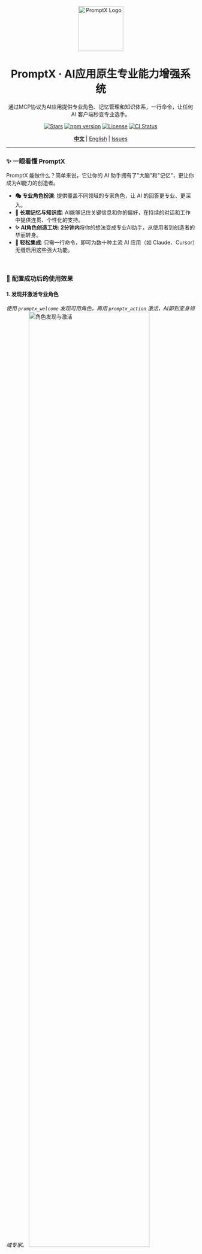 <div align="center">
  <img src="assets/logo/Creative PromptX Duck Logo 4.svg" alt="PromptX Logo" width="120" height="120"/>
  <h1>PromptX · AI应用原生专业能力增强系统</h1>
  <p>通过MCP协议为AI应用提供专业角色、记忆管理和知识体系，一行命令，让任何 AI 客户端秒变专业选手。</p>

  <!-- Badges -->
  <p>
    <a href=" "><img src="https://img.shields.io/github/stars/Deepractice/PromptX?style=social" alt="Stars"/></a>
    <a href="https://www.npmjs.com/package/dpml-prompt"><img src="https://img.shields.io/npm/v/dpml-prompt?color=orange&logo=npm" alt="npm version"/></a>
    <a href="LICENSE"><img src="https://img.shields.io/github/license/Deepractice/PromptX?color=blue" alt="License"/></a>
    <a href="https://github.com/Deepractice/PromptX/actions"><img src="https://img.shields.io/github/actions/workflow/status/Deepractice/PromptX/ci.yml?label=CI&logo=github" alt="CI Status"/></a>
  </p>

  <p>
    <strong><a href="README.md">中文</a></strong> | 
    <a href="README_EN.md">English</a> | 
    <a href="https://github.com/Deepractice/PromptX/issues">Issues</a>
  </p>
</div>

---

### ✨ **一眼看懂 PromptX**

PromptX 能做什么？简单来说，它让你的 AI 助手拥有了"大脑"和"记忆"，更让你成为AI能力的创造者。

- **🎭 专业角色扮演**: 提供覆盖不同领域的专家角色，让 AI 的回答更专业、更深入。
- **🧠 长期记忆与知识库**: AI能够记住关键信息和你的偏好，在持续的对话和工作中提供连贯、个性化的支持。
- **✨ AI角色创造工坊**: **2分钟内**将你的想法变成专业AI助手，从使用者到创造者的华丽转身。
- **🔌 轻松集成**: 只需一行命令，即可为数十种主流 AI 应用（如 Claude、Cursor）无缝启用这些强大功能。

<br/>

### 📸 **配置成功后的使用效果**

#### **1. 发现并激活专业角色**
*使用 `promptx_welcome` 发现可用角色，再用 `promptx_action` 激活，AI即刻变身领域专家。*
<img src="assets/role-discovery.png" alt="角色发现与激活" width="80%">

#### **2. 拥有智能记忆**
*使用 `promptx_remember` 保存关键信息，AI将在后续的交流中主动运用这些知识。*
<img src="assets/remember.png" alt="记忆功能" width="80%">

---

## ⚠️ **项目状态说明**

PromptX 目前处于 **初始开发阶段**，我们正在积极完善功能和修复问题。在达到正式稳定版本之前，您可能会遇到一些使用上的问题或不稳定情况。

**我们诚恳地请求您的理解和支持！** 🙏

### 📞 **遇到问题？获取帮助！**

如果您在使用过程中遇到任何问题，请通过以下方式联系我们：

- 🐛 **提交 Issue**: [GitHub Issues](https://github.com/Deepractice/PromptX/issues) - 详细描述问题，我们会尽快回复
- 💬 **直接联系**: 添加开发者微信 `deepracticex` 获取即时帮助
- 📧 **邮件联系**: 发送邮件至 `sean@deepracticex.com` 获取技术支持
- 📱 **技术交流群**: 扫描下方二维码加入我们的技术交流群

您的反馈对我们非常宝贵，帮助我们快速改进产品质量！ ✨

---

## 🚀 **一键启动，30秒完成配置**

打开配置文件，将下面的 `promptx` 配置代码复制进去。这是最简单的 **零配置模式**，PromptX 会自动为您处理一切。

```json
{
  "mcpServers": {
    "promptx": {
      "command": "npx",
      "args": [
        "-y",
        "-f",
        "--registry",
        "https://registry.npmjs.org",
        "dpml-prompt@beta",
        "mcp-server"
      ]
    }
  }
}
```

**配置参数说明：**
- `command`: 指定使用 npx 运行 promptx 服务
- `args`: 启动参数配置列表
  - `-y`: 自动确认
  - `-f`: 强制刷新缓存
  - `--registry`: 指定镜像源
  - `https://registry.npmjs.org`: 使用官方镜像
  - `dpml-prompt@beta`: 使用稳定测试版
  - `mcp-server`: 启动服务

**🎯 就这么简单！** 保存文件并重启您的AI应用，PromptX 就已成功激活。

> **💡 提示：** 配置中特意指定了官方镜像源 `registry.npmjs.org`，这可以避免因使用非官方镜像导致的安装问题。如果您发现安装很慢，建议使用代理工具加速，而不是切换到其他镜像源。

📖 **[完整安装配置指南](https://github.com/Deepractice/PromptX/wiki/PromptX-MCP-Install)** - 包含各种客户端的详细配置方法和故障排除


### 不知道MCP是怎么？  [点击查看 MCP幼儿园教程 BiliBili](https://www.bilibili.com/video/BV1HFd6YhErb)

目前所有支持 MCP 协议的 AI 客户端都可以使用 PromptX。主要包括：**Claude Desktop**、**Cursor**、**Windsurf**、**Cline**、**Zed**、**Continue** 等主流 AI 编程工具，以及更多正在接入中的应用。

---

### ⚙️ **工作原理**

PromptX 作为您和AI应用之间的"专业能力中间件"，通过标准的 [MCP协议](https://github.com/metacontroller/mcp) 进行通信。

```mermaid
graph TD
    subgraph "Your AI App (Claude,Cursor,etc.)"
        A[👨‍💻 User Interaction]
    end

    subgraph "PromptX MCP Server"
        C{PromptX Engine}
        D[🎭 Role Library]
        E[🧠 Memory & Knowledge]
    end

    A -- "Calls 'promptx_...' tools" --> B(MCP Protocol)
    B --> C
    C -- "Accesses" --> D
    C -- "Accesses" --> E

    subgraph "Enhanced Response"
        F[✨ Professional Output]
    end
    C --> F
```

当您调用 `promptx_...` 系列工具时，AI应用会将请求通过MCP协议发送给 PromptX。PromptX 引擎会加载相应的专业角色、检索相关记忆，然后返回一个经过专业能力增强的结果给AI应用，最终呈现给您。

---

**🎯 配置完成后，您的AI应用将自动获得6个专业工具：**
- `promptx_init`: 🏗️ **系统初始化** - 自动准备工作环境。
- `promptx_hello`: 👋 **角色发现** - 浏览所有可用的专家角色。
- `promptx_action`: ⚡ **角色激活** - 一键变身指定领域的专家。**（含女娲🎨角色创造顾问）**
- `promptx_learn`: 📚 **知识学习** - 让AI学习特定的知识或技能。
- `promptx_recall`: 🔍 **记忆检索** - 从记忆库中查找历史信息。
- `promptx_remember`: 💾 **经验保存** - 将重要信息存入长期记忆。

📖 **[查看完整MCP集成指南](docs/mcp-integration-guide.md)**

---

## 🎨 **女娲创造工坊 - 让每个人都成为AI角色设计师**

<div align="center">
  <img src="assets/logo/nuwa-logo-backgroud.jpg" alt="女娲创造工坊" width="120" style="border-radius: 50%; margin: 15px 0 25px 0;">
</div>

#### **💫 从想法到现实，只需2分钟**

你有没有想过：如果我能为特定工作场景定制一个专业AI助手会怎样？**女娲让这个想法变成现实。**

> *"每个想法都值得拥有专属的AI助手，技术的门槛不应该限制创意的飞翔。"*

#### **🎯 核心价值转换**

- **🚀 零门槛创造**: 无需学习复杂技术，用自然语言描述需求即可
- **⚡ 极速交付**: 从想法到可用角色，全程2分钟
- **🎭 专业品质**: 自动生成符合DPML标准的专业AI角色
- **🔄 即插即用**: 创建完成立即可以激活使用
- **💝 掌控感**: 从使用者到创造者的华丽转身

#### **✨ 使用场景示例**

<div align="center">

| 🎯 **用户需求** | ⚡ **女娲生成** | 🚀 **立即可用** |
|---|---|---|
| 👩‍💼 "我需要一个懂小红书营销的AI助手" | 小红书营销专家角色 | `激活小红书营销专家` |
| 👨‍💻 "我想要一个Python异步编程专家" | Python异步编程导师角色 | `激活Python异步编程导师` |
| 🎨 "给我一个UI/UX设计顾问" | UI/UX设计专家角色 | `激活UI/UX设计专家` |
| 📊 "需要一个数据分析师助手" | 数据分析专家角色 | `激活数据分析专家` |

</div>

#### **🎪 体验女娲创造力 - 4步创造专属AI助手**

<div align="center">
  <div align="center">
  <img src="assets/nuwa-demo/step1-action-nuwa.jpg" alt="第1步：激活女娲角色创造顾问" width="80%" style="margin: 10px 0;">
  <img src="assets/nuwa-demo/step2-require-nuwa.jpg" alt="第2步：向女娲描述你的需求" width="80%" style="margin: 10px 0;">
  <img src="assets/nuwa-demo/step3-modify-requirement.jpg" alt="第3步：女娲理解并完善需求" width="80%" style="margin: 10px 0;">
  <img src="assets/nuwa-demo/step4-action-bew-role.jpg" alt="第4步：激活新创建的专属角色" width="80%" style="margin: 10px 0;">
</div>
</div>

```bash
# 1️⃣ 激活女娲角色创造顾问
"我要女娲帮我创建一个角色"

# 2️⃣ 描述你的需求（自然语言即可）
"我需要一个[领域]的专业助手，主要用于[具体场景]"

# 3️⃣ 等待2分钟，女娲为你生成专业角色
# 女娲会创建角色文件、注册到系统、完成质量检查

# 4️⃣ 立即激活使用你的专属AI助手
"激活刚刚创建的角色"
```

#### **🌟 女娲的设计哲学**

- **🎯 无界创造**: 让任何有想法的人都能创造AI助手，打破技术壁垒
- **⚡ 即时满足**: 满足数字时代对即时性的需求
- **🧠 成长引导**: 不只是工具使用，更是引导用户理解AI能力边界
- **🌱 生态共建**: 每个用户创造的角色都可能成为他人的灵感源泉

---

## 📋 **实践案例: Legacy Lands Library**

<div align="center">
  <img src="https://raw.githubusercontent.com/LegacyLands/legacy-lands-library/main/logo.png" alt="Legacy Lands Library Logo" width="120" style="border-radius: 10px; margin: 15px 0 25px 0;">
</div>

#### 📖 项目概述

**项目名称：** Legacy Lands Library  
**项目地址：** https://github.com/LegacyLands/legacy-lands-library  
**项目简介：** legacy-lands-library 是一个面向现代 Minecraft 服务端插件开发的开发工具库。它旨在为开发者提供一个跨平台、生产就绪的基础设施。

#### 🏢 组织信息

**组织名称：** 遗迹之地制作组 (Legacy Lands)  
**官方网站：** https://www.legacylands.cn/  
**组织简介：** 遗迹之地 (Legacy Lands) 是一个专注于构建大型 Minecraft 文明模拟体验的创新团队。参与开源社区，为 Minecraft 服务端插件等领域开发提供优雅、高效且可靠的解决方案。

> #### **💡 核心开发者使用心得**
> "使用 PromptX 的开发体验真的非常不一样。我们团队基于 Claude Code 并结合 PromptX，**一位开发者仅三天内就完成了超过一万一千行的高质量 Java 代码。**
>
> 这套工作流的价值在实际开发中体现得淋漓尽致。PromptX 解决了 AI 使用时的许多痛点，时刻确保代码风格的统一和质量的达标，大大降低了新成员的学习成本。过去那些需要反复沟通、依靠文档传承的最佳实践，现在能够自然而然地融入到每一次代码生成中。"

#### **📚 相关资源**

- **AI集成标准与实践指南：** https://github.com/LegacyLands/legacy-lands-library/blob/main/AI_CODE_STANDARDS_ZHCN.md

---

## ⭐ **Star增长趋势**

[![Star History Chart](https://api.star-history.com/svg?repos=Deepractice/PromptX&type=Date)](https://star-history.com/#Deepractice/PromptX&Date)

---

### **🤝 贡献与交流**

我们欢迎任何形式的贡献和反馈！

- 🌿 **[分支策略](docs/BRANCHING.md)** - 分支管理和发布流程  
- 🚀 **[发布流程](docs/RELEASE.md)** - 版本管理和发布文档

扫码加入技术交流群：

<img src="assets/qrcode.jpg" alt="技术交流群" width="200">

---

## 📄 **许可证**

[MIT License](LICENSE) - 让AI专业能力触手可及